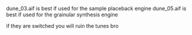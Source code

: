 dune_03.aif is best if used for the sample placeback engine
dune_05.aif is best if used for the grainular synthesis engine

if they are switched you will ruin the tunes bro

